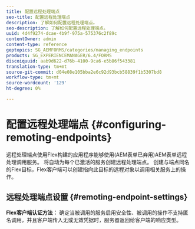 ```yaml
---
title: 配置远程处理端点
seo-title: 配置远程处理端点
description: 了解如何配置远程处理端点。
seo-description: 了解如何配置远程处理端点。
uuid: 4d4f9274-dcae-4b9f-975a-575376c2f89c
contentOwner: admin
content-type: reference
geptopics: SG_AEMFORMS/categories/managing_endpoints
products: SG_EXPERIENCEMANAGER/6.4/FORMS
discoiquuid: aab9d622-d76b-4100-9ca6-e5b86f543381
translation-type: tm+mt
source-git-commit: d04e08e105bba2e6c92d93bcb58839f1b5307bd8
workflow-type: tm+mt
source-wordcount: '129'
ht-degree: 0%

---
```



# 配置远程处理端点 {#configuring-remoting-endpoints}

远程处理端点使用Flex构建的应用程序能够使用(AEM表单已弃用)AEM表单远程处理调用服务。 将自动为每个已激活的服务创建远程处理端点。 创建与端点同名的Flex目标，Flex客户端可以创建指向此目标的远程对象以调用相关服务上的操作。

## 远程处理端点设置 {#remoting-endpoint-settings}

**Flex客户端认证方法：** 确定当被调用的服务启用安全性、被调用的操作不支持匿名调用，并且客户端传入无或无效凭据时，服务器返回给客户端的响应类型。
